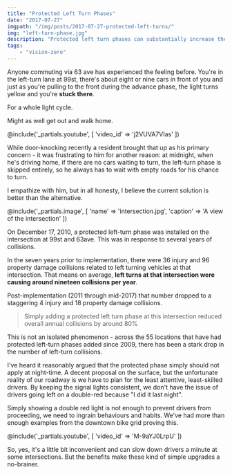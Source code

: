 ```yaml
---
title: "Protected Left Turn Phases"
date: "2017-07-27"
imgpath: "/img/posts/2017-07-27-protected-left-turns/"
img: "left-turn-phase.jpg"
description: "Protected left turn phases can substantially increase the safety of intersections, at the cost of a little bit of convenience"
tags: 
    - "vision-zero"
---
```


Anyone commuting via 63 ave has experienced the feeling before. You're in the left-turn lane at 99st, there's about eight or nine cars
in front of you and just as you're pulling to the front during the advance phase, the light turns yellow and you're **stuck there**.

For a whole light cycle.

Might as well get out and walk home.

@include('_partials.youtube', [ 'video_id' => 'j2VUVA7VIas' ])

While door-knocking recently a resident brought that up as his primary concern - it was frustrating to him for another reason:
at midnight, when he's driving home, if there are no cars waiting to turn, the left-turn phase is skipped entirely, so he
always has to wait with empty roads for his chance to turn.

I empathize with him, but in all honesty, I believe the current solution is better than the alternative.

@include('_partials.image', [ 'name' => 'intersection.jpg', 'caption' => 'A view of the intersection' ])

On December 17, 2010, a protected left-turn phase was installed on the intersection at 99st and 63ave. This was in response to
several years of collisions.

In the seven years prior to implementation, there were 36 injury and 96 property damage collisions related to left turning vehicles
at that intersection. That means on average, **left turns at that intersection were causing around nineteen collisions per year**.

Post-implementation (2011 through mid-2017) that number dropped to a staggering 4 injury and 18 property damage collisions.

> Simply adding a protected left turn phase at this intersection reduced overall annual collisions by around 80%

This is not an isolated phenomenon - across the 55 locations that have had protected left-turn phases added since 2009,
there has been a stark drop in the number of left-turn collisions.

I've heard it reasonably argued that the protected phase simply should not apply at night-time. A decent proposal on the surface,
but the unfortunate reality of our roadway is we have to plan for the least attentive, least-skilled drivers. By keeping
the signal lights consistent, we don't have the issue of drivers going left on a double-red because "I did it last night".

Simply showing a double red light is not enough to prevent drivers from proceeding, we need to ingrain behaviours and habits.
We've had more than enough examples from the downtown bike grid proving this.

@include('_partials.youtube', [ 'video_id' => 'M-9aYJ0LrpU' ])

So, yes, it's a little bit inconvenient and can slow down drivers a minute at some intersections. But the benefits make
these kind of simple upgrades a no-brainer.

